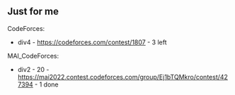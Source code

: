 ## Just for me

CodeForces:
- div4 - https://codeforces.com/contest/1807 - 3 left

MAI_CodeForces:
- div2 - 20 - https://mai2022.contest.codeforces.com/group/Ej1bTQMkro/contest/427394 - 1 done
